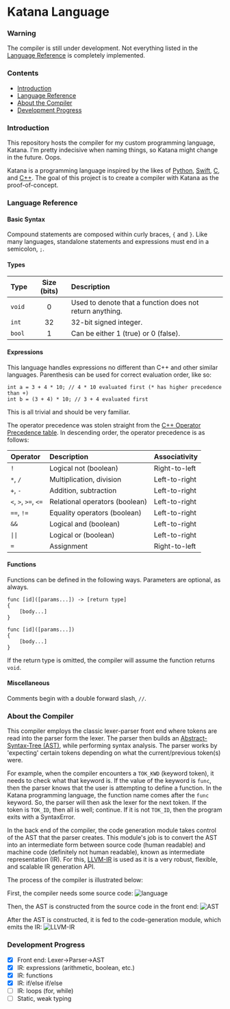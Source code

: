 # Katana Language

### Warning
The compiler is still under development. Not everything listed in the [Language Reference](#language-reference) is completely implemented.

### Contents

- [Introduction](#introduction)
- [Language Reference](#language-reference)
- [About the Compiler](#about-the-compiler)
- [Development Progress](#development-progress)

### Introduction
This repository hosts the compiler for my custom programming language,
Katana. I'm pretty indecisive when naming things, so Katana might change in
the future. Oops.

Katana is a programming language inspired by the likes of
[Python](https://www.python.org/), [Swift](https://developer.apple.com/swift/),
[C](https://en.wikipedia.org/wiki/C_%28programming_language%29), and
[C++](https://en.wikipedia.org/wiki/C%2B%2B). The goal of this project is to
create a compiler with Katana as the proof-of-concept.    

### Language Reference

#### Basic Syntax

Compound statements are composed within curly braces, `{` and `}`. Like many
languages, standalone statements and expressions must end in a semicolon, `;`.

#### Types

| Type   | Size (bits) | Description                                              |
| :--    | :--:        | :--                                                      |
| `void` | 0           | Used to denote that a function does not return anything. |
| `int`  | 32          | 32-bit signed integer.                                   |
| `bool` | 1           | Can be either 1 (true) or 0 (false).                     |

#### Expressions

This language handles expressions no different than C++ and other similar
languages. Parenthesis can be used for correct evaluation order, like so:
```
int a = 3 + 4 * 10; // 4 * 10 evaluated first (* has higher precedence than +)
int b = (3 + 4) * 10; // 3 + 4 evaluated first
```
This is all trivial and should be very familiar.

The operator precedence was stolen straight from the [C++ Operator Precedence
table](https://en.cppreference.com/w/cpp/language/operator_precedence). In
descending order, the operator precedence is as follows:

| Operator             | Description                    | Associativity  |
| :--                  | :--                            | :--            |
| `!`                  | Logical not (boolean)          | Right-to-left  |
| `*`, `/`             | Multiplication, division       | Left-to-right  |
| `+`, `-`             | Addition, subtraction          | Left-to-right  |
| `<`, `>`, `>=`, `<=` | Relational operators (boolean) | Left-to-right  |
| `==`, `!=`           | Equality operators (boolean)   | Left-to-right  |
| `&&`                 | Logical and (boolean)          | Left-to-right  |
| `\|\|`               | Logical or (boolean)           | Left-to-right  |
| `=`                  | Assignment                     | Right-to-left  |

#### Functions

Functions can be defined in the following ways. Parameters are optional, as always.
```
func [id]([params...]) -> [return type]
{
    [body...]
}
```
```
func [id]([params...])
{
    [body...]
}
```
If the return type is omitted, the compiler will assume the function returns `void`.

#### Miscellaneous

Comments begin with a double forward slash, `//`.

### About the Compiler

This compiler employs the classic lexer-parser front end where tokens are read
into the parser form the lexer. The parser then builds an [Abstract-Syntax-Tree
(AST)](https://en.wikipedia.org/wiki/Abstract_syntax_tree), while performing
syntax analysis. The parser works by 'expecting' certain tokens depending on
what the current/previous token(s) were. 

For example, when the compiler encounters a `TOK_KWD` (keyword token), it needs
to check what that keyword is. If the value of the keyword is `func`, then the
parser knows that the user is attempting to define a function. In the Katana
programming language, the function name comes after the `func` keyword. So, the
parser will then ask the lexer for the next token. If the token is `TOK_ID`,
then all is well; continue. If it is not `TOK_ID`, then the program exits with
a SyntaxError.

In the back end of the compiler, the code generation module takes control of the
AST that the parser creates. This module's job is to convert the AST into an
intermediate form between source code (human readable) and machine code
(definitely not human readable), known as intermediate representation (IR). For
this, [LLVM-IR](https://llvm.org/docs/LangRef.html) is used as it is a very
robust, flexible, and scalable IR generation API.

The process of the compiler is illustrated below:

First, the compiler needs some source code:
![language](https://user-images.githubusercontent.com/58391520/157451845-a0c21836-bf69-483f-8d8c-fa6fdd49ba5a.png)

Then, the AST is constructed from the source code in the front end:
![AST](https://user-images.githubusercontent.com/58391520/157453597-a025783d-a71e-49f7-868b-644907fb738f.png)

After the AST is constructed, it is fed to the code-generation module, which
emits the IR:
![LLVM-IR](https://user-images.githubusercontent.com/58391520/157454073-f8acd217-76a9-4789-99d2-eb002e03a6bf.png)

### Development Progress

- [x] Front end: Lexer->Parser->AST
- [x] IR: expressions (arithmetic, boolean, etc.)
- [x] IR: functions
- [x] IR: if/else if/else
- [ ] IR: loops (for, while)
- [ ] Static, weak typing
